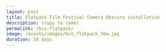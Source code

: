 ```yaml
---
layout: post
title: Flatpack Film Festival Camera Obscura installation
description: (copy to come)
permalink: /bco-flatpack/
image: /assets/images/bco_flatpack_tbw.jpg
duration: 10 days
---
```

